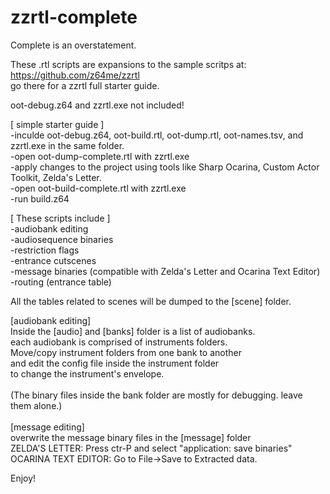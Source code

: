 # zzrtl-complete
Complete is an overstatement.

These .rtl scripts are expansions to the sample scritps at:<br>
https://github.com/z64me/zzrtl<br>
go there for a zzrtl full starter guide.<br>

oot-debug.z64 and zzrtl.exe not included!

[ simple starter guide ]<br>
-inculde oot-debug.z64, oot-build.rtl, oot-dump.rtl, oot-names.tsv, and zzrtl.exe in the same folder.<br>
-open oot-dump-complete.rtl with zzrtl.exe<br>
-apply changes to the project using tools like Sharp Ocarina, Custom Actor Toolkit, Zelda's Letter.<br>
-open oot-build-complete.rtl with zzrtl.exe<br>
-run build.z64

[ These scripts include ]<br>
-audiobank editing<br>
-audiosequence binaries<br>
-restriction flags<br>
-entrance cutscenes<br>
-message binaries (compatible with Zelda's Letter and Ocarina Text Editor)<br>
-routing (entrance table)<br>

All the tables related to scenes will be dumped to the [scene] folder.

[audiobank editing]<br>
Inside the [audio] and [banks] folder is a list of audiobanks.<br>
each audiobank is comprised of instruments folders. <br>
Move/copy instrument folders from one bank to another <br>
and edit the config file inside the instrument folder <br>
to change the instrument's envelope.<br>
<br>
(The binary files inside the bank folder are mostly for debugging. leave them alone.)<br>
<br>
[message editing]<br>
overwrite the message binary files in the [message] folder<br>
ZELDA'S LETTER: Press ctr-P and select "application: save binaries"<br>
OCARINA TEXT EDITOR: Go to File->Save to Extracted data.<br>

Enjoy!
